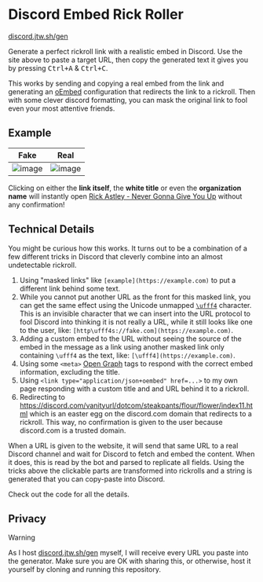 # Discord Embed Rick Roller

[discord.jtw.sh/gen](https://discord.jtw.sh/gen)

Generate a perfect rickroll link with a realistic embed in Discord. Use the site above to paste a target URL, then copy the generated text it gives you by pressing <kbd>Ctrl+A</kbd> & <kbd>Ctrl+C</kbd>. 

This works by sending and copying a real embed from the link and generating an [oEmbed](https://oembed.com/) configuration that redirects the link to a rickroll. Then with some clever discord formatting, you can mask the original link to fool even your most attentive friends.

## Example

Fake             |  Real
:-------------------------:|:-------------------------:
![image](https://github.com/JorianWoltjer/discord-meta/assets/26067369/e721a3de-083b-4d60-aa8c-81e96e93c991)  |  ![image](https://github.com/JorianWoltjer/discord-meta/assets/26067369/e4124e4b-5738-4520-a8d5-ee757f9275f8)

Clicking on either the **link itself**, the **white title** or even the **organization name** will instantly open [Rick Astley - Never Gonna Give You Up](https://www.youtube.com/watch?v=dQw4w9WgXcQ) without any confirmation!

## Technical Details

You might be curious how this works. It turns out to be a combination of a few different tricks in Discord that cleverly combine into an almost undetectable rickroll. 

1. Using "masked links" like `[example](https://example.com)` to put a different link behind some text.
2. While you cannot put another URL as the front for this masked link, you can get the same effect using the Unicode unmapped [`\ufff4`](https://unicode-explorer.com/c/FFF4) character. This is an invisible character that we can insert into the URL protocol to fool Discord into thinking it is not really a URL, while it still looks like one to the user, like: `[http\ufff4s://fake.com](https://example.com)`.
3. Adding a custom embed to the URL without seeing the source of the embed in the message as a link using another masked link only containing `\ufff4` as the text, like: `[\ufff4](https://example.com)`.
4. Using some `<meta>` [Open Graph](https://ogp.me/) tags to respond with the correct embed information, excluding the title.
5. Using `<link type="application/json+oembed" href=...>` to my own page responding with a custom title and and URL behind it to a rickroll.
6. Redirecting to https://discord.com/vanityurl/dotcom/steakpants/flour/flower/index11.html which is an easter egg on the discord.com domain that redirects to a rickroll. This way, no confirmation is given to the user because discord.com is a trusted domain.

When a URL is given to the website, it will send that same URL to a real Discord channel and wait for Discord to fetch and embed the content. When it does, this is read by the bot and parsed to replicate all fields. Using the tricks above the clickable parts are transformed into rickrolls and a string is generated that you can copy-paste into Discord. 

Check out the code for all the details.

## Privacy

> [!WARNING]  
> As I host [discord.jtw.sh/gen](https://discord.jtw.sh/gen) myself, I will receive every URL you paste into the generator. Make sure you are OK with sharing this, or otherwise, host it yourself by cloning and running this repository.
